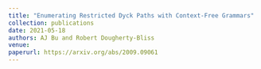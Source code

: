```yaml
---
title: "Enumerating Restricted Dyck Paths with Context-Free Grammars"
collection: publications
date: 2021-05-18
authors: AJ Bu and Robert Dougherty-Bliss
venue:
paperurl: https://arxiv.org/abs/2009.09061
---
```


